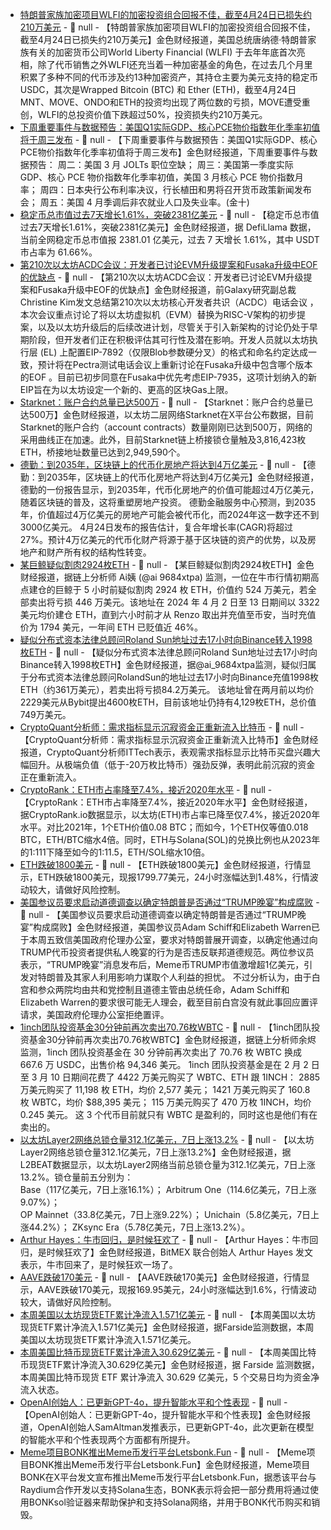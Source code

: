 - [特朗普家族加密项目WLFI的加密投资组合回报不佳，截至4月24日已损失约210万美元](https://cointelegraph.com/news/trump-wlfi-crypto-investments-arent-paying-off) - 📰 null - 【特朗普家族加密项目WLFI的加密投资组合回报不佳，截至4月24日已损失约210万美元】金色财经报道，美国总统唐纳德·特朗普家族有关的加密货币公司World Liberty Financial (WLFI) 于去年年底首次亮相，除了代币销售之外WLFI还充当着一种加密基金的角色，在过去几个月里积累了多种不同的代币涉及约13种加密资产，其持仓主要为美元支持的稳定币USDC，其次是Wrapped Bitcoin (BTC) 和 Ether (ETH)，截至4月24日MNT、MOVE、ONDO和ETH的投资均出现了两位数的亏损，MOVE遭受重创，WLFI的总投资价值下跌超过50%，投资损失约210万美元。
- [下周重要事件与数据预告：美国Q1实际GDP、核心PCE物价指数年化季率初值将于周三发布]() - 📰 null - 【下周重要事件与数据预告：美国Q1实际GDP、核心PCE物价指数年化季率初值将于周三发布】金色财经报道，下周重要事件与数据预告： 
周二：美国 3 月 JOLTs 职位空缺； 
周三：美国第一季度实际 GDP、核心 PCE 物价指数年化季率初值，美国 3 月核心 PCE 物价指数月率； 
周四：日本央行公布利率决议，行长植田和男将召开货币政策新闻发布会； 
周五：美国 4 月季调后非农就业人口及失业率。(金十)
- [稳定币总市值过去7天增长1.61%，突破2381亿美元](https://defillama.com/stablecoins) - 📰 null - 【稳定币总市值过去7天增长1.61%，突破2381亿美元】金色财经报道，据 DefiLlama 数据，当前全网稳定币总市值报 2381.01 亿美元，过去 7 天增长 1.61%，其中 USDT 市占率为 61.66%。
- [第210次以太坊ACDC会议：开发者已讨论EVM升级提案和Fusaka升级中EOF的优缺点](https://christinedkim.substack.com/p/acde-210-minutes) - 📰 null - 【第210次以太坊ACDC会议：开发者已讨论EVM升级提案和Fusaka升级中EOF的优缺点】金色财经报道，前Galaxy研究副总裁Christine Kim发文总结第210次以太坊核心开发者共识（ACDC）电话会议 ，本次会议重点讨论了将以太坊虚拟机（EVM）替换为RISC-V架构的初步提案，以及以太坊升级后的后续改进计划，尽管关于引入新架构的讨论仍处于早期阶段，但开发者们正在积极评估其可行性及潜在影响。开发人员就以太坊执行层 (EL) 上配置EIP-7892（仅限Blob参数硬分叉）的格式和命名约定达成一致，预计将在Pectra测试电话会议上重新讨论在Fusaka升级中包含哪个版本的EOF 。目前已初步同意在Fusaka中优先考虑EIP-7935，这项计划纳入的新EIP旨在为以太坊设定一个新的、更高的区块Gas上限。
- [Starknet：账户合约总量已达500万](https://x.com/Starknet/status/1916077405745107416) - 📰 null - 【Starknet：账户合约总量已达500万】金色财经报道，以太坊二层网络Starknet在X平台公布数据，目前Starknet的账户合约（account contracts）数量刚刚已达到500万，网络的采用曲线正在加速。此外，目前Starknet链上桥接锁仓量触及3,816,423枚ETH，桥接地址数量已达到2,949,590个。
- [德勤：到2035年，区块链上的代币化房地产将达到4万亿美元](https://cointelegraph.com/news/real-estate-tokenization-forecast-4-trillion-2035) - 📰 null - 【德勤：到2035年，区块链上的代币化房地产将达到4万亿美元】金色财经报道，德勤的一份报告显示，到2035年，代币化房地产的价值可能超过4万亿美元，随着区块链的普及，这将重塑房地产投资。 
德勤金融服务中心预测，到2035年，价值超过4万亿美元的房地产可能会被代币化，而2024年这一数字还不到3000亿美元。 
4月24日发布的报告估计，复合年增长率(CAGR)将超过27%。预计4万亿美元的代币化财产将源于基于区块链的资产的优势，以及房地产和财产所有权的结构性转变。
- [某巨鲸疑似割肉2924枚ETH](https://x.com/ai_9684xtpa/status/1916069634354384958) - 📰 null - 【某巨鲸疑似割肉2924枚ETH】金色财经报道，据链上分析师 Ai姨 (@ai 9684xtpa) 监测，一位在牛市行情初期高点建仓的巨鲸于 5 小时前疑似割肉 2924 枚 ETH，价值约 524 万美元，若全部卖出将亏损 446 万美元。该地址在 2024 年 4 月 2 日至 13 日期间以 3322 美元均价建仓 ETH，直到六小时前才从 Renzo 取出并充值至币安，当时充值价为 1794 美元，一年间 ETH 已贬值近 46%。
- [疑似分布式资本法律总顾问Roland Sun地址过去17小时向Binance转入1998枚ETH](https://x.com/ai_9684xtpa/status/1916060353022267448) - 📰 null - 【疑似分布式资本法律总顾问Roland Sun地址过去17小时向Binance转入1998枚ETH】金色财经报道，据@ai_9684xtpa监测，疑似归属于分布式资本法律总顾问RolandSun的地址过去17小时向Binance充值1998枚ETH（约361万美元），若卖出将亏损84.2万美元。 
该地址曾在两月前以均价2229美元从Bybit提出4600枚ETH，目前该地址仍持有4,129枚ETH，总价值749万美元。
- [CryptoQuant分析师：需求指标显示沉寂资金正重新流入比特币](https://x.com/cryptoquant_com/status/1916057983575802138) - 📰 null - 【CryptoQuant分析师：需求指标显示沉寂资金正重新流入比特币】金色财经报道，CryptoQuant分析师ITTech表示，表观需求指标显示比特币买盘兴趣大幅回升。从极端负值（低于-20万枚比特币）强劲反弹，表明此前沉寂的资金正在重新流入。
- [CryptoRank：ETH市占率降至7.4%，接近2020年水平](https://x.com/CryptoRank_io/status/1915712904541692388) - 📰 null - 【CryptoRank：ETH市占率降至7.4%，接近2020年水平】金色财经报道，据CryptoRank.io数据显示，以太坊(ETH)市占率已降至仅7.4%，接近2020年水平。对比2021年，1个ETH价值0.08 BTC；而如今，1个ETH仅等值0.018 BTC，ETH/BTC缩水4倍。同时，ETH与Solana(SOL)的兑换比例也从2023年的1:111下降至如今的1:11.5，ETH/SOL缩水10倍。
- [ETH跌破1800美元]() - 📰 null - 【ETH跌破1800美元】金色财经报道，行情显示，ETH跌破1800美元，现报1799.77美元，24小时涨幅达到1.48%，行情波动较大，请做好风险控制。
- [美国参议员要求启动道德调查以确定特朗普是否通过“TRUMP晚宴”构成腐败](https://www.cnbc.com/2025/04/25/trump-dinner-for-meme-coin-prompts-senators-to-demand-ethics-probe.html) - 📰 null - 【美国参议员要求启动道德调查以确定特朗普是否通过“TRUMP晚宴”构成腐败】金色财经报道，美国参议员Adam Schiff和Elizabeth Warren已于本周五致信美国政府伦理办公室，要求对特朗普展开调查，以确定他通过向TRUMP代币投资者提供私人晚宴的行为是否违反联邦道德规范。两位参议员表示，“TRUMP晚宴”消息发布后，Meme币TRUMP市值激增超1亿美元，引发对特朗普及其家人利用影响力谋取个人利益的担忧。 
不过分析认为，由于白宫和参众两院均由共和党控制且道德主管由总统任命，Adam Schiff和Elizabeth Warren的要求很可能无人理会，截至目前白宫没有就此事回应置评请求，美国政府伦理办公室拒绝置评。
- [1inch团队投资基金30分钟前再次卖出70.76枚WBTC](https://x.com/EmberCN/status/1916051864673784158) - 📰 null - 【1inch团队投资基金30分钟前再次卖出70.76枚WBTC】金色财经报道，据链上分析师余烬监测，1inch 团队投资基金在 30 分钟前再次卖出了 70.76 枚 WBTC 换成 667.6 万 USDC，出售价格 94,346 美元。 
1inch 团队投资基金是在 2 月 2 日至 3 月 10 日期间花费了 4422 万美元购买了 WBTC、ETH 跟 1INCH： 
2885 万美元购买了 11,198 枚 ETH，均价 2,577 美元； 
1421 万美元购买了 160.8 枚 WBTC，均价 $88,395 美元； 
115 万美元购买了 470 万枚 1INCH，均价 0.245 美元。 
这 3 个代币目前就只有 WBTC 是盈利的，同时这也是他们有在卖出的。
- [以太坊Layer2网络总锁仓量312.1亿美元，7日上涨13.2%](https://l2beat.com/scaling/tvs) - 📰 null - 【以太坊Layer2网络总锁仓量312.1亿美元，7日上涨13.2%】金色财经报道，据L2BEAT数据显示，以太坊Layer2网络当前总锁仓量为312.1亿美元，7日上涨13.2%。锁仓量前五分别为：  
Base（117亿美元，7日上涨16.1%）； 
Arbitrum One（114.6亿美元，7日上涨9.07%）；  
OP Mainnet（33.8亿美元，7日上涨9.22%）； 
Unichain（5.8亿美元，7日上涨44.2%）； 
ZKsync Era（5.78亿美元，7日上涨13.2%）。
- [Arthur Hayes：牛市回归，是时候狂欢了](https://x.com/CryptoHayes/status/1916043377507787091) - 📰 null - 【Arthur Hayes：牛市回归，是时候狂欢了】金色财经报道，BitMEX 联合创始人 Arthur Hayes 发文表示，牛市回来了，是时候狂欢一场了。
- [AAVE跌破170美元]() - 📰 null - 【AAVE跌破170美元】金色财经报道，行情显示，AAVE跌破170美元，现报169.95美元，24小时涨幅达到1.6%，行情波动较大，请做好风险控制。
- [本周美国以太坊现货ETF累计净流入1.571亿美元]() - 📰 null - 【本周美国以太坊现货ETF累计净流入1.571亿美元】金色财经报道，据Farside监测数据，本周美国以太坊现货ETF累计净流入1.571亿美元。
- [本周美国比特币现货ETF累计净流入30.629亿美元]() - 📰 null - 【本周美国比特币现货ETF累计净流入30.629亿美元】金色财经报道，据 Farside 监测数据，本周美国比特币现货 ETF 累计净流入 30.629 亿美元，5 个交易日均为资金净流入状态。
- [OpenAI创始人：已更新GPT-4o，提升智能水平和个性表现](https://x.com/sama/status/1915902652703248679) - 📰 null - 【OpenAI创始人：已更新GPT-4o，提升智能水平和个性表现】金色财经报道，OpenAI创始人SamAltman发推表示，已更新GPT-4o，此次更新在模型的智能水平和个性表现两个方面都有所提升。
- [Meme项目BONK推出Meme币发行平台Letsbonk.Fun](https://x.com/bonk_inu/status/1915868012818927831) - 📰 null - 【Meme项目BONK推出Meme币发行平台Letsbonk.Fun】金色财经报道，Meme项目BONK在X平台发文宣布推出Meme币发行平台Letsbonk.Fun，据悉该平台与Raydium合作开发以支持Solana生态，BONK表示将会把一部分费用将通过使用BONKsol验证器来帮助保护和支持Solana网络，并用于BONK代币购买和销毁。
